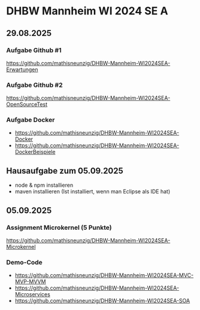# DHBW Mannheim WI 2024 SE A

## 29.08.2025

### Aufgabe Github #1
https://github.com/mathisneunzig/DHBW-Mannheim-WI2024SEA-Erwartungen

### Aufgabe Github #2
https://github.com/mathisneunzig/DHBW-Mannheim-WI2024SEA-OpenSourceTest

### Aufgabe Docker
- https://github.com/mathisneunzig/DHBW-Mannheim-WI2024SEA-Docker
- https://github.com/mathisneunzig/DHBW-Mannheim-WI2024SEA-DockerBeispiele

## Hausaufgabe zum 05.09.2025
- node & npm installieren
- maven installieren (Ist installiert, wenn man Eclipse als IDE hat)

## 05.09.2025

### Assignment Microkernel (5 Punkte)
https://github.com/mathisneunzig/DHBW-Mannheim-WI2024SEA-Microkernel

### Demo-Code
- https://github.com/mathisneunzig/DHBW-Mannheim-WI2024SEA-MVC-MVP-MVVM
- https://github.com/mathisneunzig/DHBW-Mannheim-WI2024SEA-Microservices
- https://github.com/mathisneunzig/DHBW-Mannheim-WI2024SEA-SOA

